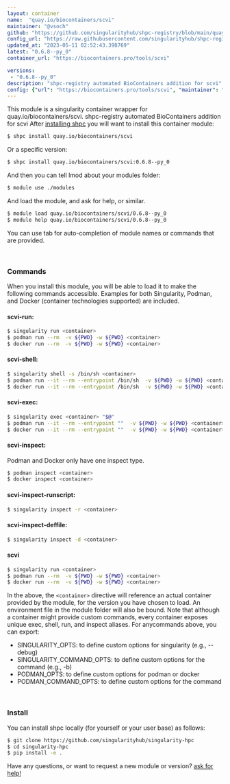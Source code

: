 ```yaml
---
layout: container
name:  "quay.io/biocontainers/scvi"
maintainer: "@vsoch"
github: "https://github.com/singularityhub/shpc-registry/blob/main/quay.io/biocontainers/scvi/container.yaml"
config_url: "https://raw.githubusercontent.com/singularityhub/shpc-registry/main/quay.io/biocontainers/scvi/container.yaml"
updated_at: "2023-05-11 02:52:43.398769"
latest: "0.6.8--py_0"
container_url: "https://biocontainers.pro/tools/scvi"

versions:
 - "0.6.8--py_0"
description: "shpc-registry automated BioContainers addition for scvi"
config: {"url": "https://biocontainers.pro/tools/scvi", "maintainer": "@vsoch", "description": "shpc-registry automated BioContainers addition for scvi", "latest": {"0.6.8--py_0": "sha256:93532e03964892cfe0b24edec7a288ed026578e68bfa67a3415e13b6acbd920f"}, "tags": {"0.6.8--py_0": "sha256:93532e03964892cfe0b24edec7a288ed026578e68bfa67a3415e13b6acbd920f"}, "docker": "quay.io/biocontainers/scvi"}
---
```


This module is a singularity container wrapper for quay.io/biocontainers/scvi.
shpc-registry automated BioContainers addition for scvi
After [installing shpc](#install) you will want to install this container module:


```bash
$ shpc install quay.io/biocontainers/scvi
```

Or a specific version:

```bash
$ shpc install quay.io/biocontainers/scvi:0.6.8--py_0
```

And then you can tell lmod about your modules folder:

```bash
$ module use ./modules
```

And load the module, and ask for help, or similar.

```bash
$ module load quay.io/biocontainers/scvi/0.6.8--py_0
$ module help quay.io/biocontainers/scvi/0.6.8--py_0
```

You can use tab for auto-completion of module names or commands that are provided.

<br>

### Commands

When you install this module, you will be able to load it to make the following commands accessible.
Examples for both Singularity, Podman, and Docker (container technologies supported) are included.

#### scvi-run:

```bash
$ singularity run <container>
$ podman run --rm  -v ${PWD} -w ${PWD} <container>
$ docker run --rm  -v ${PWD} -w ${PWD} <container>
```

#### scvi-shell:

```bash
$ singularity shell -s /bin/sh <container>
$ podman run --it --rm --entrypoint /bin/sh  -v ${PWD} -w ${PWD} <container>
$ docker run --it --rm --entrypoint /bin/sh  -v ${PWD} -w ${PWD} <container>
```

#### scvi-exec:

```bash
$ singularity exec <container> "$@"
$ podman run --it --rm --entrypoint ""  -v ${PWD} -w ${PWD} <container> "$@"
$ docker run --it --rm --entrypoint ""  -v ${PWD} -w ${PWD} <container> "$@"
```

#### scvi-inspect:

Podman and Docker only have one inspect type.

```bash
$ podman inspect <container>
$ docker inspect <container>
```

#### scvi-inspect-runscript:

```bash
$ singularity inspect -r <container>
```

#### scvi-inspect-deffile:

```bash
$ singularity inspect -d <container>
```



#### scvi

```bash
$ singularity run <container>
$ podman run --rm  -v ${PWD} -w ${PWD} <container>
$ docker run --rm  -v ${PWD} -w ${PWD} <container>
```


In the above, the `<container>` directive will reference an actual container provided
by the module, for the version you have chosen to load. An environment file in the
module folder will also be bound. Note that although a container
might provide custom commands, every container exposes unique exec, shell, run, and
inspect aliases. For anycommands above, you can export:

 - SINGULARITY_OPTS: to define custom options for singularity (e.g., --debug)
 - SINGULARITY_COMMAND_OPTS: to define custom options for the command (e.g., -b)
 - PODMAN_OPTS: to define custom options for podman or docker
 - PODMAN_COMMAND_OPTS: to define custom options for the command

<br>

### Install

You can install shpc locally (for yourself or your user base) as follows:

```bash
$ git clone https://github.com/singularityhub/singularity-hpc
$ cd singularity-hpc
$ pip install -e .
```

Have any questions, or want to request a new module or version? [ask for help!](https://github.com/singularityhub/singularity-hpc/issues)